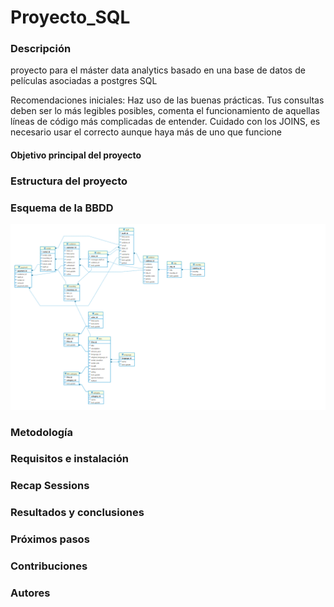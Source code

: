 # Proyecto_SQL

### Descripción
proyecto para el máster data analytics basado en una base de datos de películas asociadas a postgres SQL

 Recomendaciones iniciales: Haz uso de las buenas prácticas. Tus consultas deben ser lo más legibles posibles, comenta el funcionamiento de aquellas líneas de código más complicadas de entender.
 Cuidado con los JOINS, es necesario usar el correcto aunque haya más de uno que funcione

 #### Objetivo principal del proyecto

### Estructura del proyecto


### Esquema de la BBDD 

![alt text](image.png)

### Metodología
### Requisitos e instalación
### Recap Sessions
### Resultados y conclusiones
### Próximos pasos
### Contribuciones
### Autores